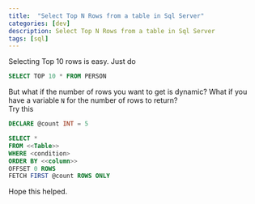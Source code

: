 ```yaml
---
title:  "Select Top N Rows from a table in Sql Server" 
categories: [dev]
description: Select Top N Rows from a table in Sql Server
tags: [sql]
--- 
```


Selecting Top 10 rows is easy. Just do  
``` sql
SELECT TOP 10 * FROM PERSON
```

But what if the number of rows you want to get is dynamic? What if you have a variable `N` for the number of rows to return?  
Try this

``` sql
DECLARE @count INT = 5

SELECT *
FROM <<Table>>
WHERE <condition>
ORDER BY <<column>>
OFFSET 0 ROWS
FETCH FIRST @count ROWS ONLY
```

Hope this helped.
